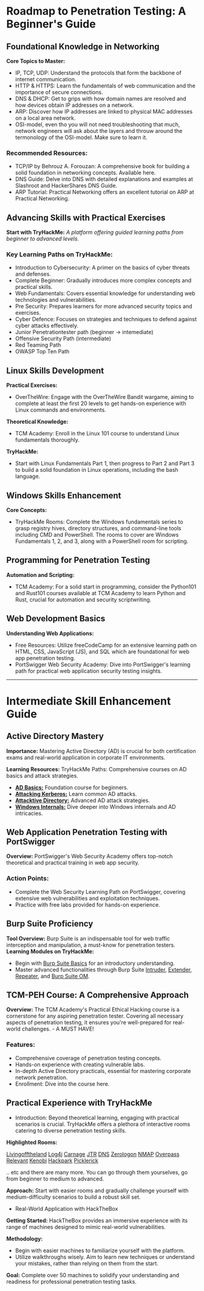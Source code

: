 # Roadmap to Penetration Testing: A Beginner's Guide

## Foundational Knowledge in Networking

**Core Topics to Master:**
- IP, TCP, UDP: Understand the protocols that form the backbone of internet communication.
- HTTP & HTTPS: Learn the fundamentals of web communication and the importance of secure connections.
- DNS & DHCP: Get to grips with how domain names are resolved and how devices obtain IP addresses on a network.
- ARP: Discover how IP addresses are linked to physical MAC addresses on a local area network.
- OSI-model, even tho you will not need troubleshooting that much, network engineers will ask about the layers and throuw around the termonology of the OSI-model. Make sure to learn it. 

### Recommended Resources:
- TCP/IP by Behrouz A. Forouzan: A comprehensive book for building a solid foundation in networking concepts. Available here.
- DNS Guide: Delve into DNS with detailed explanations and examples at Slashroot and HackerShares DNS Guide.
- ARP Tutorial: Practical Networking offers an excellent tutorial on ARP at Practical Networking.

## Advancing Skills with Practical Exercises

**Start with TryHackMe:**
*A platform offering guided learning paths from beginner to advanced levels.*

### Key Learning Paths on TryHackMe:
- Introduction to Cybersecurity: A primer on the basics of cyber threats and defenses.
- Complete Beginner: Gradually introduces more complex concepts and practical skills.
- Web Fundamentals: Covers essential knowledge for understanding web technologies and vulnerabilities.
- Pre Security: Prepares learners for more advanced security topics and exercises.
- Cyber Defence: Focuses on strategies and techniques to defend against cyber attacks effectively.
- Junior Penetrationtester path (beginner -> intemediate)
- Offensive Security Path (intermediate)
- Red Teaming Path
- OWASP Top Ten Path

## Linux Skills Development

**Practical Exercises:**
- OverTheWire: Engage with the OverTheWire Bandit wargame, aiming to complete at least the first 20 levels to get hands-on experience with Linux commands and environments.

**Theoretical Knowledge:**
- TCM Academy: Enroll in the Linux 101 course to understand Linux fundamentals thoroughly.

**TryHackMe:**
- Start with Linux Fundamentals Part 1, then progress to Part 2 and Part 3 to build a solid foundation in Linux operations, including the bash language.

## Windows Skills Enhancement

**Core Concepts:**
- TryHackMe Rooms: Complete the Windows fundamentals series to grasp registry hives, directory structures, and command-line tools including CMD and PowerShell. The rooms to cover are Windows Fundamentals 1, 2, and 3, along with a PowerShell room for scripting.

## Programming for Penetration Testing
**Automation and Scripting:**
- TCM Academy: For a solid start in programming, consider the Python101 and Rust101 courses available at TCM Academy to learn Python and Rust, crucial for automation and security scriptwriting.

## Web Development Basics
**Understanding Web Applications:**
- Free Resources: Utilize freeCodeCamp for an extensive learning path on HTML, CSS, JavaScript (JS), and SQL which are foundational for web app penetration testing.
- PortSwigger Web Security Academy: Dive into PortSwigger's learning path for practical web application security testing insights.

----

# Intermediate Skill Enhancement Guide

## Active Directory Mastery
**Importance:** Mastering Active Directory (AD) is crucial for both certification exams and real-world application in corporate IT environments.

**Learning Resources:**
TryHackMe Paths: Comprehensive courses on AD basics and attack strategies.
- [**AD Basics:**](https://tryhackme.com/room/winadbasics) Foundation course for beginners.
- [**Attacking Kerberos:**](https://tryhackme.com/room/attackingkerberos) Learn common AD attacks.
- [**Attacktive Directory:**](https://tryhackme.com/room/attacktivedirectory) Advanced AD attack strategies.
- [**Windows Internals:**](https://tryhackme.com/room/windowsinternals) Dive deeper into Windows internals and AD intricacies.

## Web Application Penetration Testing with PortSwigger
**Overview:** PortSwigger's Web Security Academy offers top-notch theoretical and practical training in web app security.

### Action Points:
- Complete the Web Security Learning Path on PortSwigger, covering extensive web vulnerabilities and exploitation techniques.
- Practice with free labs provided for hands-on experience.

## Burp Suite Proficiency
**Tool Overview:** Burp Suite is an indispensable tool for web traffic interception and manipulation, a must-know for penetration testers.
**Learning Modules on TryHackMe:**
- Begin with [Burp Suite Basics](https://tryhackme.com/room/burpsuitebasics) for an introductory understanding.
- Master advanced functionalities through Burp Suite [Intruder](https://tryhackme.com/room/burpsuiteintruder), [Extender](https://tryhackme.com/room/burpsuiteextender), [Repeater](https://tryhackme.com/room/burpsuiterepeater), and [Burp Suite OM](https://tryhackme.com/room/burpsuiteom).


## TCM-PEH Course: A Comprehensive Approach
**Overview:** The TCM Academy's Practical Ethical Hacking course is a cornerstone for any aspiring penetration tester. Covering all necessary aspects of penetration testing, it ensures you're well-prepared for real-world challenges. - A MUST HAVE! 

### Features:
- Comprehensive coverage of penetration testing concepts.
- Hands-on experience with creating vulnerable labs.
- In-depth Active Directory practicals, essential for mastering corporate network penetration.
- Enrollment: Dive into the course here.

## Practical Experience with TryHackMe
- Introduction: Beyond theoretical learning, engaging with practical scenarios is crucial. TryHackMe offers a plethora of interactive rooms catering to diverse penetration testing skills.

**Highlighted Rooms:**

[Livingofftheland](https://tryhackme.com/room/livingofftheland)
[Log4j](https://tryhackme.com/room/solar) 
[Carnage](https://tryhackme.com/room/c2carnage) 
[JTR]([https://tryhackme.com/room/johntheripper0)
[DNS](https://tryhackme.com/room/dnsindetail) 
[Zerologon](https://tryhackme.com/room/zer0logon)
[NMAP](https://tryhackme.com/room/furthernmap) 
[Overpass](https://tryhackme.com/room/overpass2hacked) 
[Relevant](https://tryhackme.com/room/relevant) 
[Kenobi](https://tryhackme.com/room/kenobi) 
[Hackpark](https://tryhackme.com/room/hackpark)
[Picklerick](https://tryhackme.com/room/picklerick)
 
.. etc and there are many more. You can go through them yourselves, go from beginner to medium to advanced.

**Approach:** Start with easier rooms and gradually challenge yourself with medium-difficulty scenarios to build a robust skill set.

- Real-World Application with HackTheBox

**Getting Started:** HackTheBox provides an immersive experience with its range of machines designed to mimic real-world vulnerabilities.

**Methodology:**
- Begin with easier machines to familiarize yourself with the platform.
- Utilize walkthroughs wisely. Aim to learn new techniques or understand your mistakes, rather than relying on them from the start.

**Goal:** Complete over 50 machines to solidify your understanding and readiness for professional penetration testing tasks.


